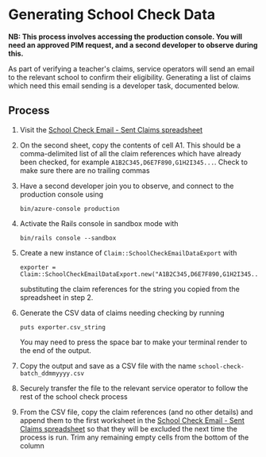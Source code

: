 # Generating School Check Data

**NB: This process involves accessing the production console. You will need an
approved PIM request, and a second developer to observe during this.**

As part of verifying a teacher's claims, service operators will send an email to
the relevant school to confirm their eligibility. Generating a list of claims
which need this email sending is a developer task, documented below.

## Process

1. Visit the
   [School Check Email - Sent Claims spreadsheet](https://docs.google.com/spreadsheets/d/1mxMND-SqOjK7yyYp0EaEJOOCUYFkqLJ1ZIwPLuSVKfM/edit#gid=1926551388)

2. On the second sheet, copy the contents of cell A1. This should be a
   comma-delimited list of all the claim references which have already been
   checked, for example `A1B2C345,D6E7F890,G1H2I345...`. Check to make sure
   there are no trailing commas

3. Have a second developer join you to observe, and connect to the production
   console using

   ```
   bin/azure-console production
   ```

4. Activate the Rails console in sandbox mode with

   ```
   bin/rails console --sandbox
   ```

5. Create a new instance of `Claim::SchoolCheckEmailDataExport` with

   ```
   exporter = Claim::SchoolCheckEmailDataExport.new("A1B2C345,D6E7F890,G1H2I345...")
   ```

   substituting the claim references for the string you copied from the
   spreadsheet in step 2.

6. Generate the CSV data of claims needing checking by running

   ```
   puts exporter.csv_string
   ```

   You may need to press the space bar to make your terminal render to the end
   of the output.

7. Copy the output and save as a CSV file with the name
   `school-check-batch_ddmmyyyy.csv`

8. Securely transfer the file to the relevant service operator to follow the
   rest of the school check process

9. From the CSV file, copy the claim references (and no other details) and
   append them to the first worksheet in the
   [School Check Email - Sent Claims spreadsheet](https://docs.google.com/spreadsheets/d/1mxMND-SqOjK7yyYp0EaEJOOCUYFkqLJ1ZIwPLuSVKfM/edit#gid=1926551388)
   so that they will be excluded the next time the process is run. Trim any
   remaining empty cells from the bottom of the column
